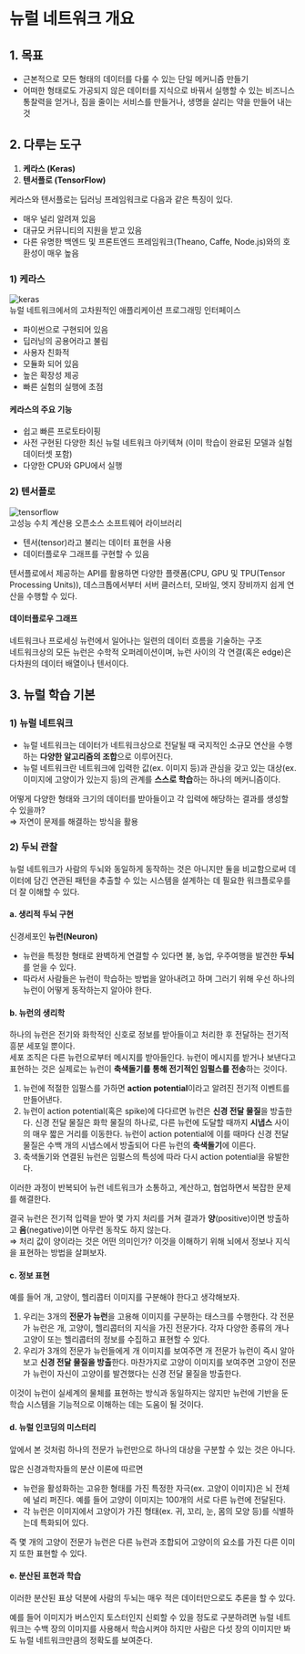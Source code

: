 # 뉴럴 네트워크 개요

## 1. 목표
- 근본적으로 모든 형태의 데이터를 다룰 수 있는 단일 메커니즘 만들기
- 어떠한 형태로도 가공되지 않은 데이터를 지식으로 바꿔서 실행할 수 있는 비즈니스 통찰력을 얻거나, 짐을 줄이는 서비스를 만들거나, 생명을 살리는 약을 만들어 내는 것

## 2. 다루는 도구
1. **케라스 (Keras)**
2. **텐서플로 (TensorFlow)**

케라스와 텐서플로는 딥러닝 프레임워크로 다음과 같은 특징이 있다.
- 매우 널리 알려져 있음
- 대규모 커뮤니티의 지원을 받고 있음
- 다른 유명한 백엔드 및 프론트엔드 프레임워크(Theano, Caffe, Node.js)와의 호환성이 매우 높음

### 1) 케라스
![keras](https://github.com/jionchu/TIL/blob/master/Neural%20Networks/images/keras.png)  
뉴럴 네트워크에서의 고차원적인 애플리케이션 프로그래밍 인터페이스
- 파이썬으로 구현되어 있음
- 딥러닝의 공용어라고 불림
- 사용자 친화적
- 모듈화 되어 있음
- 높은 확장성 제공
- 빠른 실험의 실행에 초점

#### 케라스의 주요 기능
- 쉽고 빠른 프로토타이핑
- 사전 구현된 다양한 최신 뉴럴 네트워크 아키텍쳐 (이미 학습이 완료된 모델과 실험 데이터셋 포함)
- 다양한 CPU와 GPU에서 실행

### 2) 텐서플로
![tensorflow](https://github.com/jionchu/TIL/blob/master/Neural%20Networks/images/tensorflow.png)  
고성능 수치 계산용 오픈소스 소프트웨어 라이브러리
- 텐서(tensor)라고 불리는 데이터 표현을 사용
- 데이터플로우 그래프를 구현할 수 있음

텐서플로에서 제공하는 API를 활용하면 다양한 플랫폼(CPU, GPU 및 TPU(Tensor Processing Units)), 데스크톱에서부터 서버 클러스터, 모바일, 엣지 장비까지 쉽게 연산을 수행할 수 있다.

#### 데이터플로우 그래프
네트워크나 프로세싱 뉴런에서 일어나는 일련의 데이터 흐름을 기술하는 구조  
네트워크상의 모든 뉴런은 수학적 오퍼레이션이며, 뉴런 사이의 각 연결(혹은 edge)은 다차원의 데이터 배열이나 텐서이다.

## 3. 뉴럴 학습 기본
### 1) 뉴럴 네트워크
- 뉴럴 네트워크는 데이터가 네트워크상으로 전달될 때 국지적인 소규모 연산을 수행하는 **다양한 알고리즘의 조합**으로 이루어진다.  
- 뉴럴 네트워크란 네트워크에 입력한 값(ex. 이미지 등)과 관심을 갖고 있는 대상(ex. 이미지에 고양이가 있는지 등)의 관계를 **스스로 학습**하는 하나의 메커니즘이다.  

어떻게 다양한 형태와 크기의 데이터를 받아들이고 각 입력에 해당하는 결과를 생성할 수 있을까?  
⇒ 자연이 문제를 해결하는 방식을 활용

### 2) 두뇌 관찰
뉴럴 네트워크가 사람의 두뇌와 동일하게 동작하는 것은 아니지만 둘을 비교함으로써 데이터에 담긴 연관된 패턴을 추출할 수 있는 시스템을 설계하는 데 필요한 워크플로우를 더 잘 이해할 수 있다.

#### a. 생리적 두뇌 구현
신경세포인 **뉴런(Neuron)**
- 뉴런을 특정한 형태로 완벽하게 연결할 수 있다면 불, 농업, 우주여행을 발견한 **두뇌**를 얻을 수 있다.
- 따라서 사람들은 뉴런이 학습하는 방법을 알아내려고 하며 그러기 위해 우선 하나의 뉴런이 어떻게 동작하는지 알아야 한다.

#### b. 뉴런의 생리학
하나의 뉴런은 전기와 화학적인 신호로 정보를 받아들이고 처리한 후 전달하는 전기적 흥분 세포일 뿐이다.  
세포 조직은 다른 뉴런으로부터 메시지를 받아들인다. 뉴런이 메시지를 받거나 보낸다고 표현하는 것은 실제로는 뉴런이 **축색돌기를 통해 전기적인 임펄스를 전송**하는 것이다.
1. 뉴런에 적절한 임펄스를 가하면 **action potential**이라고 알려진 전기적 이벤트를 만들어낸다.
2. 뉴런이 action potential(혹은 spike)에 다다르면 뉴런은 **신경 전달 물질**을 방출한다. 신경 전달 물질은 화학 물질의 하나로, 다른 뉴런에 도달할 때까지 **시냅스** 사이의 매우 짧은 거리를 이동한다. 뉴런이 action potential에 이를 때마다 신경 전달 물질은 수백 개의 시냅스에서 방출되어 다른 뉴런의 **축색돌기**에 이른다.
3. 축색돌기와 연결된 뉴런은 임펄스의 특성에 따라 다시 action potential을 유발한다.

이러한 과정이 반복되어 뉴런 네트워크가 소통하고, 계산하고, 협업하면서 복잡한 문제를 해결한다.

결국 뉴런은 전기적 입력을 받아 몇 가지 처리를 거쳐 결과가 **양**(positive)이면 방출하고 **음**(negative)이면 아무런 동작도 하지 않는다.  
⇒ 처리 값이 양이라는 것은 어떤 의미인가? 이것을 이해하기 위해 뇌에서 정보나 지식을 표현하는 방법을 살펴보자.

#### c. 정보 표현
예를 들어 개, 고양이, 헬리콥터 이미지를 구분해야 한다고 생각해보자.  

1. 우리는 3개의 **전문가 뉴런**을 고용해 이미지를 구분하는 태스크를 수행한다. 각 전문가 뉴런은 개, 고양이, 헬리콥터의 지식을 가진 전문가다. 각자 다양한 종류의 개나 고양이 또는 헬리콥터의 정보를 수집하고 표현할 수 있다.  
2. 우리가 3개의 전문가 뉴런들에게 개 이미지를 보여주면 개 전문가 뉴런이 즉시 알아보고 **신경 전달 물질을 방출**한다. 마찬가지로 고양이 이미지를 보여주면 고양이 전문가 뉴런이 자신이 고양이를 발견했다는 신경 전달 물질을 방출한다.  

이것이 뉴런이 실세계의 물체를 표현하는 방식과 동일하지는 않지만 뉴런에 기반을 둔 학습 시스템을 기능적으로 이해하는 데는 도움이 될 것이다.

#### d. 뉴럴 인코딩의 미스터리
앞에서 본 것처럼 하나의 전문가 뉴런만으로 하나의 대상을 구분할 수 있는 것은 아니다.  

많은 신경과학자들의 분산 이론에 따르면
- 뉴런을 활성화하는 고유한 형태를 가진 특정한 자극(ex. 고양이 이미지)은 뇌 전체에 널리 퍼진다. 예를 들어 고양이 이미지는 100개의 서로 다른 뉴런에 전달된다.
- 각 뉴런은 이미지에서 고양이가 가진 형태(ex. 귀, 꼬리, 눈, 몸의 모양 등)를 식별하는데 특화되어 있다.

즉 몇 개의 고양이 전문가 뉴런은 다른 뉴런과 조합되어 고양이의 요소를 가진 다른 이미지 또한 표현할 수 있다.

#### e. 분산된 표현과 학습
이러한 분산된 표상 덕분에 사람의 두뇌는 매우 적은 데이터만으로도 추론을 할 수 있다.

예를 들어 이미지가 버스인지 토스터인지 신뢰할 수 있을 정도로 구분하려면 뉴럴 네트워크는 수백 장의 이미지를 사용해서 학습시켜야 하지만 사람은 다섯 장의 이미지만 봐도 뉴럴 네트워크만큼의 정확도를 보여준다.
